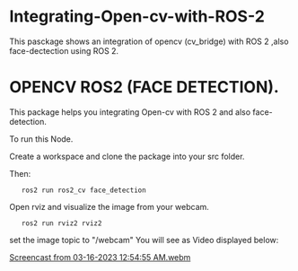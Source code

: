 # Integrating-Open-cv-with-ROS-2
This pasckage shows an integration of opencv (cv_bridge) with ROS 2 ,also face-dectection using ROS 2.
# OPENCV ROS2 (FACE DETECTION).

This package helps you integrating Open-cv with ROS 2 and also face-detection.

To run this Node.

Create a workspace and clone the package into your src folder.

Then:
```
   ros2 run ros2_cv face_detection 
```

Open rviz and visualize the image from your webcam.
```
   ros2 run rviz2 rviz2 
```  
set the image topic to "/webcam" 
You will see as Video displayed below:

  
[Screencast from 03-16-2023 12:54:55 AM.webm](https://user-images.githubusercontent.com/97457075/225474915-bcefc1c0-0e42-40a6-988c-16b32089fa94.webm)
